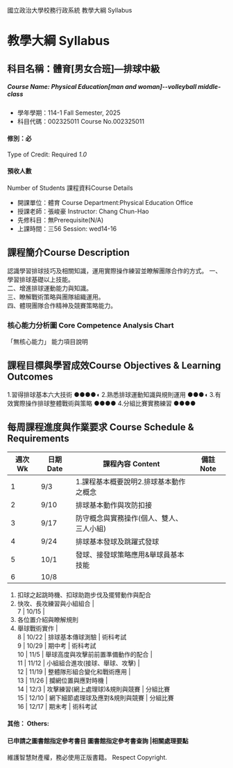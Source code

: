 國立政治大學校務行政系統 教學大綱 Syllabus
# 教學大綱 Syllabus
##  科目名稱：體育[男女合班]—排球中級 
#####  Course Name: Physical Education[man and woman]--volleyball middle-class
  * 學年學期：114-1 Fall Semester, 2025 
  * 科目代碼：002325011 Course No.002325011
#### 修別：必
Type of Credit: Required 
_1.0_
#### 預收人數
Number of Students
課程資料Course Details
  * 開課單位：體育 Course Department:Physical Education Office 
  * 授課老師：張峻豪 Instructor: Chang Chun-Hao 
  * 先修科目：無Prerequisite(N/A)
  * 上課時間：三56 Session: wed14-16
##  課程簡介Course Description
認識學習排球技巧及相關知識，運用實際操作練習並瞭解團隊合作的方式。
一、學習排球基礎以上技能。  
二、增進排球運動能力與知識。  
三、瞭解戰術策略與團隊組織運用。  
四、體現團隊合作精神及競賽策略能力。
###  核心能力分析圖 Core Competence Analysis Chart
「無核心能力」 
能力項目說明
##  課程目標與學習成效Course Objectives & Learning Outcomes 
1.習得排球基本六大技術 ●●●●◖
2.熟悉排球運動知識與規則運用 ●●●◖
3.有效實際操作排球整體戰術與策略 ●●●●
4.分組比賽實務練習 ●●●●
##  每周課程進度與作業要求 Course Schedule & Requirements
週次 Wk |  日期 Date |  課程內容 Content |  備註 Note  
---|---|---|---  
1 |  9/3 |  1.課程基本概要說明2.排球基本動作之概念 |   
2 |  9/10 |  排球基本動作與攻防扣接 |   
3 |  9/17 |  防守概念與實務操作(個人、雙人、三人小組) |   
4 |  9/24 |  排球基本發球及跳躍式發球 |   
5 |  10/1 |  發球、接發球策略應用&舉球員基本技能 |   
6 |  10/8 | 
  1. 扣球之起跳時機、扣球助跑步伐及擺臂動作與配合
  2. 快攻、長攻練習與小組組合
|   
7 |  10/15 | 
  1. 各位置介紹與瞭解規則
  2. 舉球戰術實作
|   
8 |  10/22 |  排球基本傳球測驗 |  術科考試  
9 |  10/29 |  期中考 |  術科考試  
10 |  11/5 |  舉球高度與攻擊前前置準備動作的配合 |   
11 |  11/12 |  小組組合進攻(接球、舉球、攻擊) |   
12 |  11/19 |  整體隊形組合變化和戰術應用 |   
13 |  11/26 |  攔網位置與應對時機 |   
14 |  12/3 |  攻擊練習(網上處理球)&規則與競賽 |  分組比賽  
15 |  12/10 |  網下細節處理球及應對&規則與競賽 |  分組比賽  
16 |  12/17 |  期末考 |  術科考試  
####  其他： Others:
####  已申請之圖書館指定參考書目  圖書館指定參考書查詢 |相關處理要點
維護智慧財產權，務必使用正版書籍。 Respect Copyright.